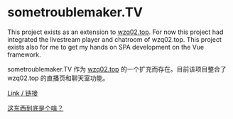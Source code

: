 # sometroublemaker.TV

This project exists as an extension to [wzq02.top](https://wzq02.top/). For now this project had integrated the livestream player and chatroom of wzq02.top.
This project exists also for me to get my hands on SPA development on the Vue framework.

sometroublemaker.TV 作为 [wzq02.top](https://wzq02.top/) 的一个扩充而存在。目前该项目整合了 wzq02.top 的直播页和聊天室功能。

[Link / 链接](https://play.wzq02.top/)

[这东西到底是个啥？](./docs/whatisthis_zh-CN.md)